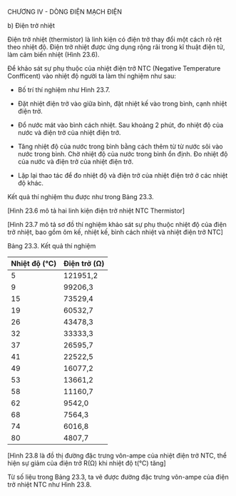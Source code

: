 CHƯƠNG IV - DÒNG ĐIỆN MẠCH ĐIỆN

b) Điện trở nhiệt

Điện trở nhiệt (thermistor) là linh kiện có điện trở thay đổi một cách rõ rệt theo nhiệt độ. Điện trở nhiệt được ứng dụng rộng rãi trong kĩ thuật điện tử, làm cảm biến nhiệt (Hình 23.6).

Để khảo sát sự phụ thuộc của nhiệt điện trở NTC (Negative Temperature Confficent) vào nhiệt độ người ta làm thí nghiệm như sau:

- Bố trí thí nghiệm như Hình 23.7.

- Đặt nhiệt điện trở vào giữa bình, đặt nhiệt kế vào trong bình, cạnh nhiệt điện trở.

- Đổ nước mát vào bình cách nhiệt. Sau khoảng 2 phút, đo nhiệt độ của nước và điện trở của nhiệt điện trở.

- Tăng nhiệt độ của nước trong bình bằng cách thêm từ từ nước sôi vào nước trong bình. Chờ nhiệt độ của nước trong bình ổn định. Đo nhiệt độ của nước và điện trở của nhiệt điện trở.

- Lặp lại thao tác để đo nhiệt độ và điện trở của nhiệt điện trở ở các nhiệt độ khác.

Kết quả thí nghiệm thu được như trong Bảng 23.3.

[Hình 23.6 mô tả hai linh kiện điện trở nhiệt NTC Thermistor]

[Hình 23.7 mô tả sơ đồ thí nghiệm khảo sát sự phụ thuộc nhiệt độ của điện trở nhiệt, bao gồm ôm kế, nhiệt kế, bình cách nhiệt và nhiệt điện trở NTC]

Bảng 23.3. Kết quả thí nghiệm

Nhiệt độ (°C) | Điện trở (Ω)
--- | ---
5 | 121951,2
9 | 99206,3
15 | 73529,4
19 | 60532,7
26 | 43478,3
32 | 33333,3
37 | 26595,7
41 | 22522,5
49 | 16077,2
53 | 13661,2
58 | 11160,7
62 | 9542,0
68 | 7564,3
74 | 6016,8
80 | 4807,7

[Hình 23.8 là đồ thị đường đặc trưng vôn-ampe của nhiệt điện trở NTC, thể hiện sự giảm của điện trở R(Ω) khi nhiệt độ t(°C) tăng]

Từ số liệu trong Bảng 23.3, ta vẽ được đường đặc trưng vôn-ampe của điện trở nhiệt NTC như Hình 23.8.